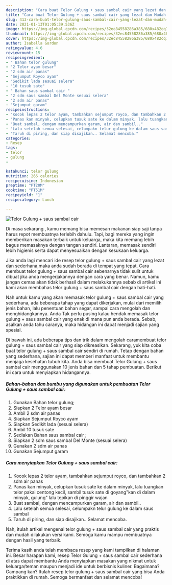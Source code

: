 ```yaml
---
description: "Cara buat Telor Gulung + saus sambal cair yang lezat dan Mudah Dibuat"
title: "Cara buat Telor Gulung + saus sambal cair yang lezat dan Mudah Dibuat"
slug: 413-cara-buat-telor-gulung-saus-sambal-cair-yang-lezat-dan-mudah-dibuat
date: 2021-01-13T01:05:39.536Z
image: https://img-global.cpcdn.com/recipes/32ec84558286a385/680x482cq70/telor-gulung-saus-sambal-cair-foto-resep-utama.jpg
thumbnail: https://img-global.cpcdn.com/recipes/32ec84558286a385/680x482cq70/telor-gulung-saus-sambal-cair-foto-resep-utama.jpg
cover: https://img-global.cpcdn.com/recipes/32ec84558286a385/680x482cq70/telor-gulung-saus-sambal-cair-foto-resep-utama.jpg
author: Isabella Gordon
ratingvalue: 4.6
reviewcount: 15
recipeingredient:
- " Bahan telor gulung"
- "2 Telor ayam besar"
- "2 sdm air panas"
- "Sejumput Royco ayam"
- "Sedikit lada sesuai selera"
- "10 tusuk sate"
- " Bahan saus sambal cair "
- "2 sdm saus sambal Del Monte sesuai selera"
- "2 sdm air panas"
- "Sejumput garam"
recipeinstructions:
- "Kocok lepas 2 telor ayam, tambahkan sejumput royco, dan tambahkan 2 sdm air panas"
- "Panas kan minyak, celupkan tusuk sate ke dalam minyak, lalu tuangkan telor pakai centong kecil, sambil tusuk sate di goyang&#34;kan di dalam minyak, gulung&#34; lalu tepikan di pinggir wajan"
- "Buat sambal, dengan mencampurkan garam, air dan sambil.."
- "Lalu setelah semua selesai, celumpakn telur gulung ke dalam saus sambal"
- "Taruh di piring, dan siap disajikan.. Selamat mencoba."
categories:
- Resep
tags:
- telor
- gulung
- 

katakunci: telor gulung  
nutrition: 266 calories
recipecuisine: Indonesian
preptime: "PT20M"
cooktime: "PT51M"
recipeyield: "1"
recipecategory: Lunch

---
```



![Telor Gulung + saus sambal cair](https://img-global.cpcdn.com/recipes/32ec84558286a385/680x482cq70/telor-gulung-saus-sambal-cair-foto-resep-utama.jpg)

Di masa  sekarang , kamu memang bisa memesan makanan siap saji tanpa harus repot membuatnya terlebih dahulu. Tapi, bagi mereka yang ingin memberikan masakan terbaik untuk keluarga, maka kita memang lebih bagus memasaknya dengan tangan sendiri. Lantaran, memasak sendiri lebih higienis serta dapat menyesuaikan dengan kesukaan keluarga.

Jika anda lagi mencari ide resep telor gulung + saus sambal cair yang lezat dan sederhana,maka anda sudah berada di tempat yang tepat. Cara membuat telor gulung + saus sambal cair  sebenarnya tidak sulit untuk dibuat jika anda mengerjakannya dengan cara yang benar. Namun, kamu jangan cemas akan tidak berhasil dalam melakukannya 
sebab di artikel ini kami akan membahas telor gulung + saus sambal cair dengan hati-hati.  



Nah untuk kamu yang akan memasak telor gulung + saus sambal cair yang sederhana, ada beberapa tahap yang dapat dikerjakan, mulai dari memilih jenis bahan, lalu penentuan bahan segar, sampai cara mengolah dan menghidangkannya. Anda Tak perlu pusing kalau hendak memasak telor gulung + saus sambal cair yang enak di mana pun anda berada. Sebab, asalkan anda  tahu caranya, maka hidangan ini dapat menjadi sajian yang spesial.

Di bawah ini, ada beberapa tips dan trik dalam mengolah caramembuat telor gulung + saus sambal cair yang siap dikreasikan. Sekarang, yuk kita coba buat telor gulung + saus sambal cair sendiri di rumah. Tetap dengan bahan yang sederhana, sajian ini dapat memberi manfaat untuk membantu menjaga kesehatan tubuh kita. Anda bisa membuat Telor Gulung + saus sambal cair menggunakan 10 jenis bahan dan 5 tahap pembuatan. Berikut ini cara untuk menyiapkan hidangannya.

<!--inarticleads1-->

##### Bahan-bahan dan bumbu yang digunakan untuk pembuatan Telor Gulung + saus sambal cair:

1. Gunakan  Bahan telor gulung;
1. Siapkan 2 Telor ayam besar
1. Ambil 2 sdm air panas
1. Siapkan Sejumput Royco ayam
1. Siapkan Sedikit lada (sesuai selera)
1. Ambil 10 tusuk sate
1. Sediakan  Bahan saus sambal cair ;
1. Siapkan 2 sdm saus sambal Del Monte (sesuai selera)
1. Gunakan 2 sdm air panas
1. Gunakan Sejumput garam




<!--inarticleads2-->

##### Cara menyiapkan Telor Gulung + saus sambal cair:

1. Kocok lepas 2 telor ayam, tambahkan sejumput royco, dan tambahkan 2 sdm air panas
1. Panas kan minyak, celupkan tusuk sate ke dalam minyak, lalu tuangkan telor pakai centong kecil, sambil tusuk sate di goyang&#34;kan di dalam minyak, gulung&#34; lalu tepikan di pinggir wajan
1. Buat sambal, dengan mencampurkan garam, air dan sambil..
1. Lalu setelah semua selesai, celumpakn telur gulung ke dalam saus sambal
1. Taruh di piring, dan siap disajikan.. Selamat mencoba.




Nah, itulah artikel mengenai  telor gulung + saus sambal cair  yang praktis dan mudah dilakukan versi kami. Semoga kamu mampu membuatnya dengan hasil yang terbaik. 

Terima kasih anda telah membaca resep yang kami tampilkan di halaman ini. Besar harapan kami, resep  Telor Gulung + saus sambal cair sederhana di atas dapat membantu Anda menyiapkan masakan yang nikmat untuk keluarga/teman maupun menjadi ide untuk berbisnis kuliner. Bagaimana? Gampang kan? Itulah resep telor gulung + saus sambal cair yang bisa Anda praktikkan di rumah. Semoga bermanfaat dan selamat mencoba!

